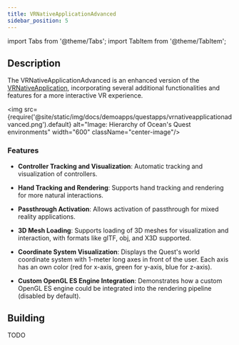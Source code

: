 ```yaml
---
title: VRNativeApplicationAdvanced
sidebar_position: 5
---
```


import Tabs from '@theme/Tabs';
import TabItem from '@theme/TabItem';

## Description

The VRNativeApplicationAdvanced is an enhanced version of the [VRNativeApplication](vrnativeapplication.md), incorporating several additional functionalities and features for a more interactive VR experience.

<img src={require('@site/static/img/docs/demoapps/questapps/vrnativeapplicationadvanced.png').default} alt="Image: Hierarchy of Ocean's Quest environments" width="600" className="center-image"/>

### Features
  - **Controller Tracking and Visualization**: Automatic tracking and visualization of controllers.
 - **Hand Tracking and Rendering**: Supports hand tracking and rendering for more natural interactions.
- **Passthrough Activation**: Allows activation of passthrough for mixed reality applications.
- **3D Mesh Loading**: Supports loading of 3D meshes for visualization and interaction, with formats like glTF, obj, and X3D supported.

- **Coordinate System Visualization**: Displays the Quest's world coordinate system with 1-meter long axes in front of the user. Each axis has an own color (red for x-axis, green for y-axis, blue for z-axis).
- **Custom OpenGL ES Engine Integration**: Demonstrates how a custom OpenGL ES engine could be integrated into the rendering pipeline (disabled by default).


## Building

<Tabs groupId="target-os" queryString>

  <TabItem value="quest" label="Quest">
    TODO
  </TabItem>

</Tabs>
